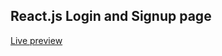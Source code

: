 ## React.js Login and Signup page
<a href="https://login-sign-up-saqib.netlify.app/">Live preview</a>